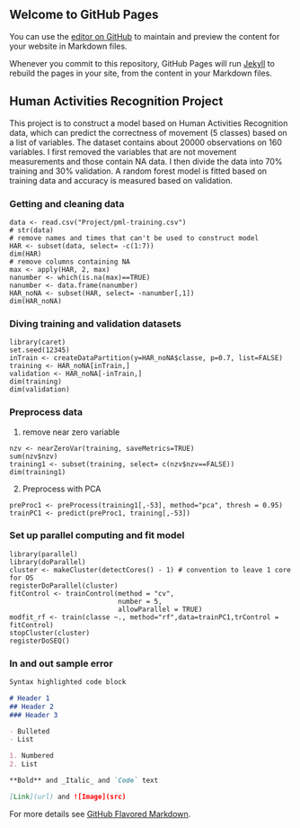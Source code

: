 ## Welcome to GitHub Pages

You can use the [editor on GitHub](https://github.com/ruc140/HAR-project/edit/master/README.md) to maintain and preview the content for your website in Markdown files.

Whenever you commit to this repository, GitHub Pages will run [Jekyll](https://jekyllrb.com/) to rebuild the pages in your site, from the content in your Markdown files.

## Human Activities Recognition Project

This project is to construct a model based on Human Activities Recognition data, which can predict the correctness of movement (5 classes) based on a list of variables. The dataset contains about 20000 observations on 160 variables. I first removed the variables that are not movement measurements and those contain NA data. I then divide the data into 70% training and 30% validation. A random forest model is fitted based on training data and accuracy is measured based on validation.

### Getting and cleaning data
```{r}
data <- read.csv("Project/pml-training.csv")
# str(data)
# remove names and times that can't be used to construct model
HAR <- subset(data, select= -c(1:7))
dim(HAR)
# remove columns containing NA
max <- apply(HAR, 2, max)
nanumber <- which(is.na(max)==TRUE)
nanumber <- data.frame(nanumber)
HAR_noNA <- subset(HAR, select= -nanumber[,1])
dim(HAR_noNA)
```
### Diving training and validation datasets
```{r}
library(caret)
set.seed(12345)
inTrain <- createDataPartition(y=HAR_noNA$classe, p=0.7, list=FALSE)
training <- HAR_noNA[inTrain,]
validation <- HAR_noNA[-inTrain,]
dim(training)
dim(validation)
```
### Preprocess data
1. remove near zero variable
```{r}
nzv <- nearZeroVar(training, saveMetrics=TRUE)
sum(nzv$nzv)
training1 <- subset(training, select= c(nzv$nzv==FALSE))
dim(training1)
```
2. Preprocess with PCA
```{r}
preProc1 <- preProcess(training1[,-53], method="pca", thresh = 0.95)
trainPC1 <- predict(preProc1, training[,-53])
```

### Set up parallel computing and fit model
```{r}
library(parallel)
library(doParallel)
cluster <- makeCluster(detectCores() - 1) # convention to leave 1 core for OS
registerDoParallel(cluster)
fitControl <- trainControl(method = "cv",
                           number = 5,
                           allowParallel = TRUE)                           
modfit_rf <- train(classe ~., method="rf",data=trainPC1,trControl = fitControl)
stopCluster(cluster)
registerDoSEQ()
```
### In and out sample error

```markdown
Syntax highlighted code block

# Header 1
## Header 2
### Header 3

- Bulleted
- List

1. Numbered
2. List

**Bold** and _Italic_ and `Code` text

[Link](url) and ![Image](src)
```

For more details see [GitHub Flavored Markdown](https://guides.github.com/features/mastering-markdown/).

